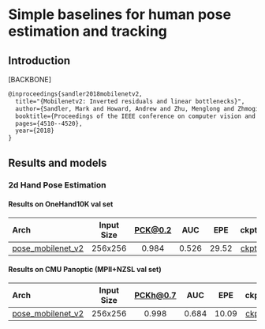 # Simple baselines for human pose estimation and tracking

## Introduction

[BACKBONE]

```latex
@inproceedings{sandler2018mobilenetv2,
  title="{Mobilenetv2: Inverted residuals and linear bottlenecks}",
  author={Sandler, Mark and Howard, Andrew and Zhu, Menglong and Zhmoginov, Andrey and Chen, Liang-Chieh},
  booktitle={Proceedings of the IEEE conference on computer vision and pattern recognition},
  pages={4510--4520},
  year={2018}
}
```

## Results and models

### 2d Hand Pose Estimation

#### Results on OneHand10K val set

| Arch  | Input Size | PCK@0.2 |  AUC  |  EPE  | ckpt    | log     |
| :--- | :--------: | :------: | :------: | :------: |:------: |:------: |
| [pose_mobilenet_v2](/configs/hand/mobilenet_v2/onehand10k/mobilenetv2_onehand10k_256x256.py) | 256x256 | 0.984 | 0.526 | 29.52 | [ckpt](https://download.openmmlab.com/mmpose/top_down/mobilenetv2/mobilenetv2_onehand10k_256x256-55d34d7d_20201218.pth) | [log](https://download.openmmlab.com/mmpose/top_down/mobilenetv2/mobilenetv2_onehand10k_256x256_20201218.log.json) |

#### Results on CMU Panoptic (MPII+NZSL val set)

| Arch  | Input Size | PCKh@0.7 |  AUC  |  EPE  | ckpt    | log     |
| :--- | :--------: | :------: | :------: | :------: |:------: |:------: |
| [pose_mobilenet_v2](/configs/hand/mobilenet_v2/panoptic/mobilenetv2_panoptic_256x256.py) | 256x256 | 0.998 | 0.684 | 10.09 | [ckpt](https://download.openmmlab.com/mmpose/top_down/mobilenetv2/mobilenetv2_panoptic_256x256-b9ec9b68_20201218.pth) | [log](https://download.openmmlab.com/mmpose/top_down/mobilenetv2/mobilenetv2_panoptic_256x256_20201218.log.json) |
